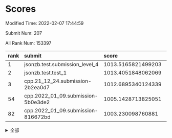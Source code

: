# Scores

Modified Time: 2022-02-07 17:44:59

Submit Num: 207

All Rank Num: 153397

| rank |               submit               |       score        |       sigma        | pk_num |
| :--- | :--------------------------------- | :----------------- | :----------------- | :----- |
| 1    | jsonzb.test.submission_level_4     | 1013.5165821499203 | 0.7967970295855084 | 2961   |
| 2    | jsonzb.test.test_1                 | 1013.4051848062069 | 0.8412503808966512 | 2962   |
| 3    | cpp.21_12_24.submission-2b2ea0d7   | 1012.6895340124339 | 0.7839729970743569 | 2963   |
| 54   | cpp.2022_01_09.submission-5b0e3de2 | 1005.1428713825051 | 0.7157598255706833 | 2961   |
| 82   | cpp.2022_01_09.submission-816672bd | 1003.230098760881  | 0.7161647750615953 | 2966   |


<details>
<summary>全部</summary>

| rank |                 submit                 |       score        |       sigma        | pk_num |
| :--- | :------------------------------------- | :----------------- | :----------------- | :----- |
| 1    | jsonzb.test.submission_level_4         | 1013.5165821499203 | 0.7967970295855084 | 2961   |
| 2    | jsonzb.test.test_1                     | 1013.4051848062069 | 0.8412503808966512 | 2962   |
| 3    | cpp.21_12_24.submission-2b2ea0d7       | 1012.6895340124339 | 0.7839729970743569 | 2963   |
| 4    | gobigger.level_3.submission_level_3_18 | 1011.8127675685054 | 0.7832535289519847 | 2965   |
| 5    | gobigger.level_3.submission_level_3_30 | 1011.3073545734499 | 0.8006519887387205 | 2962   |
| 6    | gobigger.level_3.submission_level_3_25 | 1011.1815031551506 | 0.7869132510955648 | 2961   |
| 7    | gobigger.level_3.submission_level_3_29 | 1011.1061425127191 | 0.770721000615594  | 2962   |
| 8    | gobigger.level_3.submission_level_3_48 | 1010.8341447937775 | 0.7608040214076343 | 2966   |
| 9    | gobigger.level_3.submission_level_3_24 | 1010.8131045813985 | 0.7723130368658807 | 2963   |
| 10   | gobigger.level_3.submission_level_3_8  | 1010.7002747125828 | 0.7699305710097435 | 2956   |
| 11   | gobigger.level_3.submission_level_3_5  | 1010.5357201271652 | 0.7658302908618523 | 2961   |
| 12   | gobigger.level_3.submission_level_3_20 | 1010.5179597980432 | 0.7545529966874    | 2967   |
| 13   | gobigger.level_3.submission_level_3_45 | 1010.4593973742491 | 0.7637307961333341 | 2959   |
| 14   | gobigger.level_3.submission_level_3_1  | 1010.406858430753  | 0.7663478225185277 | 2965   |
| 15   | gobigger.level_3.submission_level_3_46 | 1010.3506574960101 | 0.7493831110587464 | 2956   |
| 16   | gobigger.level_3.submission_level_3_33 | 1010.2281845929814 | 0.766557881427726  | 2966   |
| 17   | gobigger.level_3.submission_level_3_23 | 1010.220751583296  | 0.7573282904826126 | 2964   |
| 18   | gobigger.level_3.submission_level_3_36 | 1010.1935968233383 | 0.7489483482841978 | 2965   |
| 19   | gobigger.level_3.submission_level_3_13 | 1010.1668795452134 | 0.7400583838145793 | 2965   |
| 20   | gobigger.level_3.submission_level_3_9  | 1010.1330410813065 | 0.7388541628243706 | 2961   |
| 21   | gobigger.level_3.submission_level_3_27 | 1010.0531774087822 | 0.7617317551524758 | 2963   |
| 22   | gobigger.level_3.submission_level_3_35 | 1010.022043452522  | 0.75525274018813   | 2960   |
| 23   | gobigger.level_3.submission_level_3_34 | 1009.9900259317111 | 0.7708901601768907 | 2967   |
| 24   | gobigger.level_3.submission_level_3_7  | 1009.9576383527486 | 0.7607051328198716 | 2963   |
| 25   | gobigger.level_3.submission_level_3_14 | 1009.9298032237006 | 0.7436499270413587 | 2964   |
| 26   | gobigger.level_3.submission_level_3_31 | 1009.9100644222611 | 0.7817480738244482 | 2968   |
| 27   | gobigger.level_3.submission_level_3_32 | 1009.8830142605625 | 0.7594307051689295 | 2966   |
| 28   | gobigger.level_3.submission_level_3_10 | 1009.8755034817264 | 0.7404669500810614 | 2964   |
| 29   | gobigger.level_3.submission_level_3_39 | 1009.7820716899066 | 0.7634237342561135 | 2958   |
| 30   | gobigger.level_3.submission_level_3_42 | 1009.7412412292321 | 0.7441287585760772 | 2965   |
| 31   | gobigger.level_3.submission_level_3_2  | 1009.7281688373238 | 0.7623257496144384 | 2965   |
| 32   | gobigger.level_3.submission_level_3_26 | 1009.6985037868095 | 0.7667148395649914 | 2967   |
| 33   | gobigger.level_3.submission_level_3_11 | 1009.692921417668  | 0.7661202899573666 | 2964   |
| 34   | gobigger.level_3.submission_level_3_16 | 1009.6650479546979 | 0.7334045356104127 | 2964   |
| 35   | gobigger.level_3.submission_level_3_3  | 1009.6100252423435 | 0.7434872695110389 | 2959   |
| 36   | gobigger.level_3.submission_level_3_38 | 1009.6013774048726 | 0.758920236348253  | 2968   |
| 37   | gobigger.level_3.submission_level_3_19 | 1009.5991530999065 | 0.7717627837070808 | 2968   |
| 38   | gobigger.level_3.submission_level_3_37 | 1009.4780784764104 | 0.7381984095505827 | 2966   |
| 39   | gobigger.level_3.submission_level_3_15 | 1009.4298821058466 | 0.7518414199228951 | 2965   |
| 40   | gobigger.level_3.submission_level_3_22 | 1009.381089138025  | 0.7814277399021102 | 2965   |
| 41   | gobigger.level_3.submission_level_3_44 | 1009.3098952935075 | 0.7459219823712205 | 2968   |
| 42   | gobigger.level_3.submission_level_3_4  | 1009.2607679602988 | 0.7660882068071412 | 2967   |
| 43   | gobigger.level_3.submission_level_3_0  | 1009.1450701417161 | 0.735755492370577  | 2964   |
| 44   | gobigger.level_3.submission_level_3_49 | 1009.1368293052928 | 0.7366880217204219 | 2966   |
| 45   | gobigger.level_3.submission_level_3_6  | 1009.1294469171171 | 0.7337943987109691 | 2966   |
| 46   | gobigger.level_3.submission_level_3_43 | 1009.0844275979917 | 0.7470335036053617 | 2965   |
| 47   | gobigger.level_3.submission_level_3_40 | 1008.9010752917396 | 0.7380310478759439 | 2971   |
| 48   | gobigger.level_3.submission_level_3_47 | 1008.8886472574471 | 0.7487354791582083 | 2961   |
| 49   | gobigger.level_3.submission_level_3_28 | 1008.6357547342849 | 0.734853794456672  | 2967   |
| 50   | gobigger.level_3.submission_level_3_21 | 1008.2868648825289 | 0.7294427751563259 | 2966   |
| 51   | gobigger.level_3.submission_level_3_17 | 1008.2499736792897 | 0.7280967047464001 | 2966   |
| 52   | gobigger.level_3.submission_level_3_12 | 1008.0882448273405 | 0.7429051827818235 | 2971   |
| 53   | gobigger.level_3.submission_level_3_41 | 1007.9639671820371 | 0.7450935092100559 | 2968   |
| 54   | cpp.2022_01_09.submission-5b0e3de2     | 1005.1428713825051 | 0.7157598255706833 | 2961   |
| 55   | gobigger.level_1.submission_level_1_29 | 1004.9506336552204 | 0.7151735883979434 | 2963   |
| 56   | gobigger.level_1.submission_level_1_12 | 1004.6210777773774 | 0.7261729471989095 | 2967   |
| 57   | gobigger.level_1.submission_level_1_2  | 1004.6067716500331 | 0.7244870577357267 | 2965   |
| 58   | gobigger.level_1.submission_level_1_21 | 1004.387086384328  | 0.7066009244736952 | 2967   |
| 59   | gobigger.level_1.submission_level_1_39 | 1004.2401906765498 | 0.7158383241786411 | 2959   |
| 60   | gobigger.level_1.submission_level_1_34 | 1004.2011850200531 | 0.7183117900458279 | 2963   |
| 61   | gobigger.level_1.submission_level_1_1  | 1004.1849704099169 | 0.7206967316911438 | 2965   |
| 62   | gobigger.level_1.submission_level_1_11 | 1004.1262003837396 | 0.7117907581453375 | 2970   |
| 63   | gobigger.level_1.submission_level_1_44 | 1004.1162792370843 | 0.713310308438832  | 2966   |
| 64   | gobigger.level_1.submission_level_1_26 | 1003.9008358066025 | 0.7138857357222079 | 2967   |
| 65   | gobigger.level_1.submission_level_1_7  | 1003.829342840129  | 0.7246630236218976 | 2970   |
| 66   | gobigger.level_1.submission_level_1_8  | 1003.7854503560934 | 0.7067952823104717 | 2966   |
| 67   | gobigger.level_1.submission_level_1_25 | 1003.7224606299275 | 0.7200272299098004 | 2964   |
| 68   | gobigger.level_1.submission_level_1_17 | 1003.6595604548048 | 0.7197236763705284 | 2961   |
| 69   | gobigger.level_1.submission_level_1_46 | 1003.6344485655939 | 0.7191883303640898 | 2964   |
| 70   | gobigger.level_1.submission_level_1_30 | 1003.5770384958345 | 0.7230698976989617 | 2969   |
| 71   | gobigger.level_1.submission_level_1_38 | 1003.568168588283  | 0.7187415417893276 | 2963   |
| 72   | gobigger.level_1.submission_level_1_37 | 1003.5090013525722 | 0.7222123168409612 | 2966   |
| 73   | gobigger.level_1.submission_level_1_13 | 1003.5061935172203 | 0.7022129699430495 | 2960   |
| 74   | gobigger.level_1.submission_level_1_48 | 1003.4821505137602 | 0.7117607247692035 | 2970   |
| 75   | gobigger.level_1.submission_level_1_23 | 1003.438953419194  | 0.7230469817720597 | 2966   |
| 76   | gobigger.level_1.submission_level_1_42 | 1003.4367078736854 | 0.7099770558518315 | 2964   |
| 77   | gobigger.level_1.submission_level_1_6  | 1003.4210998301936 | 0.7074753964098028 | 2964   |
| 78   | gobigger.level_1.submission_level_1_15 | 1003.4000365587054 | 0.7127549079318033 | 2957   |
| 79   | gobigger.level_1.submission_level_1_35 | 1003.3793208220293 | 0.7200286989476922 | 2965   |
| 80   | gobigger.level_1.submission_level_1_9  | 1003.3754023278733 | 0.7094787387301508 | 2963   |
| 81   | gobigger.level_1.submission_level_1_24 | 1003.2935893560481 | 0.716509525020974  | 2964   |
| 82   | cpp.2022_01_09.submission-816672bd     | 1003.230098760881  | 0.7161647750615953 | 2966   |
| 83   | gobigger.level_1.submission_level_1_41 | 1003.2086492855884 | 0.7117865751147603 | 2960   |
| 84   | gobigger.level_1.submission_level_1_28 | 1003.1636894210598 | 0.7065398923943995 | 2961   |
| 85   | gobigger.level_1.submission_level_1_22 | 1003.141209937082  | 0.7195616030491934 | 2960   |
| 86   | gobigger.level_1.submission_level_1_47 | 1003.123123086376  | 0.7122032194612355 | 2962   |
| 87   | gobigger.level_1.submission_level_1_16 | 1003.070280391878  | 0.7127858562089054 | 2968   |
| 88   | gobigger.level_1.submission_level_1_4  | 1002.9948099435751 | 0.7138843447808443 | 2965   |
| 89   | gobigger.level_1.submission_level_1_33 | 1002.9282767961683 | 0.7228815155022992 | 2966   |
| 90   | gobigger.level_1.submission_level_1_49 | 1002.9252217444398 | 0.7133422849059128 | 2959   |
| 91   | gobigger.level_1.submission_level_1_3  | 1002.8888515135959 | 0.7132949792168684 | 2967   |
| 92   | gobigger.level_1.submission_level_1_14 | 1002.8440452682588 | 0.7168504181273242 | 2960   |
| 93   | gobigger.level_1.submission_level_1_20 | 1002.814848183075  | 0.7157778559569393 | 2964   |
| 94   | gobigger.level_1.submission_level_1_18 | 1002.8144592053399 | 0.7175831635971541 | 2964   |
| 95   | gobigger.level_1.submission_level_1_40 | 1002.768792041135  | 0.7155382597739162 | 2965   |
| 96   | gobigger.level_1.submission_level_1_5  | 1002.7550103977612 | 0.7077690954987366 | 2961   |
| 97   | gobigger.level_1.submission_level_1_36 | 1002.5748767583348 | 0.7118164145721435 | 2963   |
| 98   | gobigger.level_1.submission_level_1_10 | 1002.5085651468149 | 0.7092561444835805 | 2963   |
| 99   | gobigger.level_1.submission_level_1_31 | 1002.4273835392435 | 0.714515263976503  | 2967   |
| 100  | gobigger.level_1.submission_level_1_19 | 1002.4169357374057 | 0.7149651088888759 | 2966   |
| 101  | gobigger.level_1.submission_level_1_0  | 1002.3724649865102 | 0.715333549420001  | 2965   |
| 102  | gobigger.level_1.submission_level_1_27 | 1002.369065333205  | 0.6978435261701273 | 2969   |
| 103  | gobigger.level_1.submission_level_1_45 | 1002.3532051489881 | 0.7154803002451028 | 2965   |
| 104  | gobigger.level_1.submission_level_1_32 | 1002.0785460344497 | 0.7165908431240253 | 2963   |
| 105  | gobigger.level_1.submission_level_1_43 | 1001.8735437565349 | 0.7131908417032823 | 2966   |
| 106  | gobigger.random.submission_random_24   | 997.6795645488888  | 0.7203387432312301 | 2964   |
| 107  | gobigger.random.submission_random_49   | 997.5696426986567  | 0.7126582329108226 | 2959   |
| 108  | gobigger.random.submission_random_26   | 997.3454531268878  | 0.6963592584784642 | 2969   |
| 109  | gobigger.random.submission_random_8    | 997.1468526382841  | 0.7131756813595401 | 2963   |
| 110  | gobigger.random.submission_random_41   | 997.1217395117518  | 0.7207672145817692 | 2965   |
| 111  | gobigger.random.submission_random_38   | 997.0161454608196  | 0.7096504992504555 | 2962   |
| 112  | gobigger.random.submission_random_44   | 996.9469383577189  | 0.7068358365212192 | 2959   |
| 113  | gobigger.random.submission_random_1    | 996.7133308443955  | 0.7155002614197723 | 2964   |
| 114  | gobigger.random.submission_random_21   | 996.6264316442453  | 0.7133705862405835 | 2969   |
| 115  | gobigger.random.submission_random_42   | 996.6040855828746  | 0.7129553055103669 | 2962   |
| 116  | gobigger.random.submission_random_37   | 996.5945462239363  | 0.7003492120376704 | 2966   |
| 117  | gobigger.random.submission_random_6    | 996.5811388538723  | 0.7169194025405092 | 2966   |
| 118  | gobigger.random.submission_random_35   | 996.5796950906964  | 0.7080952290175757 | 2965   |
| 119  | gobigger.random.submission_random_40   | 996.5364964810155  | 0.7120551131173533 | 2966   |
| 120  | gobigger.random.submission_random_22   | 996.533684848227   | 0.7119314366111674 | 2967   |
| 121  | gobigger.random.submission_random_27   | 996.3991717129242  | 0.7250154018734136 | 2966   |
| 122  | gobigger.random.submission_random_20   | 996.3110439142719  | 0.7144469344248905 | 2967   |
| 123  | gobigger.random.submission_random_28   | 996.3034203115026  | 0.7010241316191141 | 2963   |
| 124  | gobigger.random.submission_random_0    | 996.2791547199317  | 0.7055749474877349 | 2963   |
| 125  | gobigger.random.submission_random_15   | 996.0284132626153  | 0.7193223955574509 | 2963   |
| 126  | gobigger.random.submission_random_31   | 996.021221633324   | 0.6989778647845868 | 2967   |
| 127  | gobigger.random.submission_random_25   | 996.0167606786083  | 0.6996702014449915 | 2961   |
| 128  | gobigger.random.submission_random_30   | 995.9977645296806  | 0.711776158028374  | 2965   |
| 129  | gobigger.random.submission_random_48   | 995.9437189444743  | 0.7146723531820778 | 2967   |
| 130  | gobigger.random.submission_random_16   | 995.9369427288655  | 0.69992986402544   | 2967   |
| 131  | gobigger.level_2.submission_level_2_31 | 995.9317355940891  | 0.7138465718073369 | 2965   |
| 132  | gobigger.random.submission_random_36   | 995.7706830563562  | 0.7143132341002583 | 2967   |
| 133  | gobigger.random.submission_random_47   | 995.7285068740206  | 0.7174075756916737 | 2961   |
| 134  | gobigger.random.submission_random_32   | 995.7215396279579  | 0.7196653853116427 | 2964   |
| 135  | gobigger.random.submission_random_2    | 995.7167880989743  | 0.7192529406713145 | 2962   |
| 136  | gobigger.random.submission_random_33   | 995.6785271887219  | 0.7091560167821327 | 2962   |
| 137  | gobigger.random.submission_random_17   | 995.6685717855981  | 0.7123203302356077 | 2970   |
| 138  | gobigger.random.submission_random_5    | 995.6542894582731  | 0.710164233755623  | 2968   |
| 139  | gobigger.random.submission_random_34   | 995.5755536932719  | 0.7097545184615804 | 2971   |
| 140  | gobigger.random.submission_random_39   | 995.5405083236932  | 0.7158936965208631 | 2968   |
| 141  | gobigger.random.submission_random_43   | 995.5087620992169  | 0.7231989034452488 | 2969   |
| 142  | gobigger.random.submission_random_23   | 995.506705574901   | 0.7041979992498469 | 2962   |
| 143  | gobigger.random.submission_random_11   | 995.5006345954363  | 0.7322136082094727 | 2961   |
| 144  | gobigger.random.submission_random_45   | 995.4594156917079  | 0.7124329361086017 | 2958   |
| 145  | gobigger.random.submission_random_7    | 995.4167752581931  | 0.7158762338609013 | 2960   |
| 146  | gobigger.random.submission_random_12   | 995.3188328652425  | 0.7092991752553984 | 2967   |
| 147  | gobigger.random.submission_random_14   | 995.292509577886   | 0.7192300285397449 | 2963   |
| 148  | gobigger.random.submission_random_9    | 995.2023955602488  | 0.7019499136326273 | 2960   |
| 149  | gobigger.random.submission_random_13   | 995.1918934215103  | 0.7092041813378387 | 2964   |
| 150  | gobigger.random.submission_random_3    | 995.0927641365562  | 0.7175214003504193 | 2961   |
| 151  | gobigger.random.submission_random_19   | 995.0914724398463  | 0.7053812790262548 | 2964   |
| 152  | gobigger.random.submission_random_4    | 995.0191468764804  | 0.7104682162163976 | 2961   |
| 153  | gobigger.random.submission_random_18   | 994.9966768715359  | 0.7247449623494373 | 2961   |
| 154  | gobigger.random.submission_random_29   | 994.8922634694735  | 0.7078668397637298 | 2970   |
| 155  | gobigger.random.submission_random_46   | 994.7802859433098  | 0.7105882662478976 | 2968   |
| 156  | gobigger.random.submission_random_10   | 994.510343324178   | 0.7045041897905471 | 2964   |
| 157  | gobigger.level_2.submission_level_2_14 | 993.9361405221955  | 0.722103986477394  | 2963   |
| 158  | gobigger.level_2.submission_level_2_44 | 993.6289364264491  | 0.7344715571316743 | 2963   |
| 159  | gobigger.level_2.submission_level_2_10 | 993.2835923825128  | 0.760821389918124  | 2961   |
| 160  | gobigger.level_2.submission_level_2_19 | 993.2179295179508  | 0.7460472044502804 | 2967   |
| 161  | gobigger.level_2.submission_level_2_1  | 993.1409863469634  | 0.7321367876569034 | 2958   |
| 162  | gobigger.level_2.submission_level_2_41 | 993.1226920354147  | 0.7312604318022741 | 2961   |
| 163  | gobigger.level_2.submission_level_2_25 | 993.0440668930435  | 0.7457091002324822 | 2964   |
| 164  | gobigger.level_2.submission_level_2_33 | 993.0312121518615  | 0.7393352072599607 | 2969   |
| 165  | gobigger.level_2.submission_level_2_38 | 992.924335693886   | 0.7247015048127965 | 2964   |
| 166  | gobigger.level_2.submission_level_2_45 | 992.8559593333146  | 0.7324927471249622 | 2962   |
| 167  | gobigger.level_2.submission_level_2_2  | 992.7719248531907  | 0.7471535180972748 | 2964   |
| 168  | gobigger.level_2.submission_level_2_8  | 992.6560893147317  | 0.7305584202271465 | 2968   |
| 169  | gobigger.level_2.submission_level_2_16 | 992.5588251217616  | 0.7399583846780408 | 2960   |
| 170  | gobigger.level_2.submission_level_2_6  | 992.5287611455834  | 0.7422788613708186 | 2961   |
| 171  | gobigger.level_2.submission_level_2_49 | 992.5242654219622  | 0.7199413665465915 | 2961   |
| 172  | gobigger.level_2.submission_level_2_26 | 992.5225629971545  | 0.7447808338321555 | 2957   |
| 173  | gobigger.level_2.submission_level_2_4  | 992.4812261947401  | 0.7439223083622871 | 2964   |
| 174  | gobigger.level_2.submission_level_2_23 | 992.448383733048   | 0.7210445520489147 | 2963   |
| 175  | gobigger.level_2.submission_level_2_21 | 992.3060984628177  | 0.7448116219459802 | 2962   |
| 176  | gobigger.level_2.submission_level_2_0  | 992.2896277901406  | 0.7473139430520442 | 2968   |
| 177  | gobigger.level_2.submission_level_2_11 | 992.1896919643569  | 0.7352263283944807 | 2963   |
| 178  | gobigger.level_2.submission_level_2_24 | 992.1409421295388  | 0.7606192171182805 | 2962   |
| 179  | gobigger.level_2.submission_level_2_5  | 992.1036802087368  | 0.7609691393584078 | 2959   |
| 180  | gobigger.level_2.submission_level_2_30 | 992.0876579356237  | 0.7383248848550888 | 2965   |
| 181  | gobigger.level_2.submission_level_2_29 | 992.0347871731863  | 0.7406787109067783 | 2966   |
| 182  | gobigger.level_2.submission_level_2_17 | 991.8152366362968  | 0.7520853850000525 | 2959   |
| 183  | gobigger.level_2.submission_level_2_48 | 991.7529084492717  | 0.73800358698342   | 2961   |
| 184  | gobigger.level_2.submission_level_2_15 | 991.730616612577   | 0.7626411287890374 | 2965   |
| 185  | gobigger.level_2.submission_level_2_35 | 991.7228387716214  | 0.7591951032185215 | 2963   |
| 186  | gobigger.level_2.submission_level_2_40 | 991.6866595608129  | 0.7606829359541998 | 2966   |
| 187  | gobigger.level_2.submission_level_2_32 | 991.6849673687107  | 0.7434908357224838 | 2964   |
| 188  | gobigger.level_2.submission_level_2_7  | 991.6771131520804  | 0.755578203027866  | 2968   |
| 189  | gobigger.level_2.submission_level_2_12 | 991.6129658699093  | 0.7490915337462836 | 2963   |
| 190  | gobigger.level_2.submission_level_2_46 | 991.5352350850026  | 0.7414862530560808 | 2966   |
| 191  | gobigger.level_2.submission_level_2_3  | 991.5270215490663  | 0.7582360592628989 | 2967   |
| 192  | gobigger.level_2.submission_level_2_36 | 991.4878091751759  | 0.7521617442267822 | 2961   |
| 193  | gobigger.level_2.submission_level_2_47 | 991.4497975611081  | 0.7573962009578087 | 2964   |
| 194  | gobigger.level_2.submission_level_2_22 | 991.4334438216172  | 0.739471618292459  | 2961   |
| 195  | gobigger.level_2.submission_level_2_13 | 991.4254159451082  | 0.752473516348468  | 2959   |
| 196  | gobigger.level_2.submission_level_2_28 | 991.3890991499045  | 0.7439600423248824 | 2966   |
| 197  | gobigger.level_2.submission_level_2_39 | 991.3819277240012  | 0.7548746855662058 | 2967   |
| 198  | gobigger.level_2.submission_level_2_42 | 991.3286499656266  | 0.7594587506574619 | 2967   |
| 199  | gobigger.level_2.submission_level_2_37 | 991.3205716780054  | 0.7390388213556238 | 2967   |
| 200  | gobigger.level_2.submission_level_2_27 | 990.9527401873654  | 0.7452530554082123 | 2967   |
| 201  | gobigger.level_2.submission_level_2_43 | 990.6660300426144  | 0.7519473966580765 | 2966   |
| 202  | gobigger.level_2.submission_level_2_9  | 990.5456383727084  | 0.741793021955556  | 2968   |
| 203  | gobigger.level_2.submission_level_2_34 | 990.3093223280576  | 0.773234417060725  | 2966   |
| 204  | gobigger.level_2.submission_level_2_18 | 990.2615178688861  | 0.7812387774802029 | 2963   |
| 205  | gobigger.level_2.submission_level_2_20 | 988.9107479145995  | 0.7725529843226323 | 2965   |
| 206  | gobigger.none.submission_none_0        | 976.4546608883107  | 1.424602340172015  | 2964   |
| 207  | gobigger.none.submission_none_1        | 973.8634709290826  | 1.7858266533944946 | 2968   |

</details>